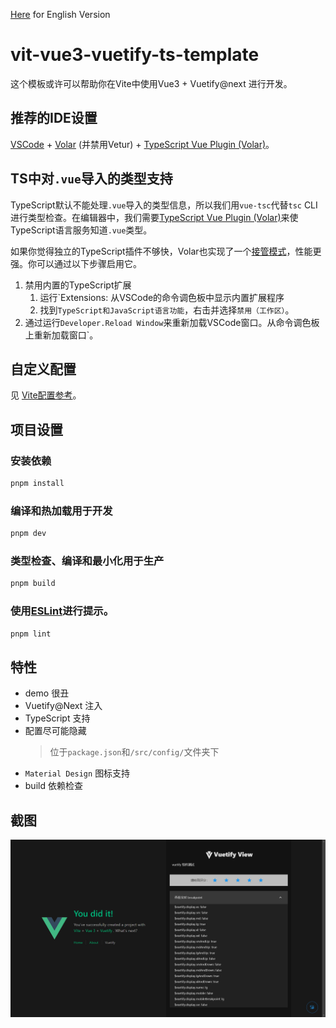 [Here](../README.md) for English Version

# vit-vue3-vuetify-ts-template

这个模板或许可以帮助你在Vite中使用Vue3 + Vuetify@next 进行开发。

## 推荐的IDE设置

[VSCode](https://code.visualstudio.com/) + [Volar](https://marketplace.visualstudio.com/items?itemName=Vue.volar) (并禁用Vetur) + [TypeScript Vue Plugin (Volar)](https://marketplace.visualstudio.com/items?itemName=Vue.vscode-typescript-vue-plugin)。

## TS中对`.vue`导入的类型支持

TypeScript默认不能处理`.vue`导入的类型信息，所以我们用`vue-tsc`代替`tsc` CLI进行类型检查。在编辑器中，我们需要[TypeScript Vue Plugin (Volar)](https://marketplace.visualstudio.com/items?itemName=Vue.vscode-typescript-vue-plugin)来使TypeScript语言服务知道`.vue`类型。

如果你觉得独立的TypeScript插件不够快，Volar也实现了一个[接管模式](https://github.com/johnsoncodehk/volar/discussions/471#discussioncomment-1361669)，性能更强。你可以通过以下步骤启用它。

1. 禁用内置的TypeScript扩展
    1) 运行`Extensions: 从VSCode的命令调色板中显示内置扩展程序
    2) 找到`TypeScript和JavaScript语言功能`，右击并选择`禁用（工作区）`。
2. 通过运行`Developer.Reload Window`来重新加载VSCode窗口。从命令调色板上重新加载窗口`。

## 自定义配置

见 [Vite配置参考](https://vitejs.dev/config/)。

## 项目设置

### 安装依赖
```sh
pnpm install
```

### 编译和热加载用于开发

```sh
pnpm dev
```

### 类型检查、编译和最小化用于生产

```sh
pnpm build
```

### 使用[ESLint](https://eslint.org/)进行提示。

```sh
pnpm lint
```

## 特性
- demo 很丑
- Vuetify@Next 注入
- TypeScript 支持
- 配置尽可能隐藏
  > 位于`package.json`和`/src/config/`文件夹下
- `Material Design` 图标支持
- build 依赖检查

## 截图
![](docs/demo.png)